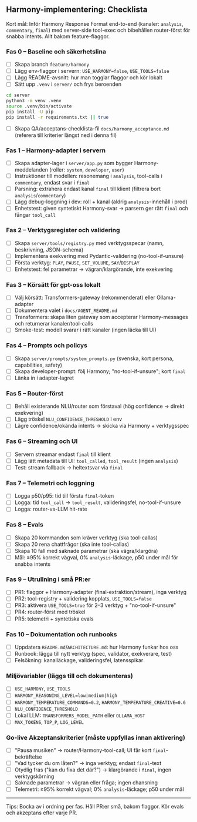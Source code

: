 ## Harmony-implementering: Checklista

Kort mål: Inför Harmony Response Format end-to-end (kanaler: `analysis`, `commentary`, `final`) med server-side tool-exec och bibehållen router-först för snabba intents. Allt bakom feature-flaggor.

### Fas 0 – Baseline och säkerhetslina
- [ ] Skapa branch `feature/harmony`
- [ ] Lägg env-flaggor i servern: `USE_HARMONY=false`, `USE_TOOLS=false`
- [ ] Lägg README-avsnitt: hur man togglar flaggor och kör lokalt
- [ ] Sätt upp `.venv` i `server/` och frys beroenden

```bash
cd server
python3 -m venv .venv
source .venv/bin/activate
pip install -U pip
pip install -r requirements.txt || true
```

- [ ] Skapa QA/acceptans-checklista-fil `docs/harmony_acceptance.md` (referera till kriterier längst ned i denna fil)

### Fas 1 – Harmony-adapter i servern
- [ ] Skapa adapter-lager i `server/app.py` som bygger Harmony-meddelanden (roller: `system`, `developer`, `user`)
- [ ] Instruktioner till modellen: resonemang i `analysis`, tool-calls i `commentary`, endast svar i `final`
- [ ] Parsning: extrahera endast kanal `final` till klient (filtrera bort `analysis`/`commentary`)
- [ ] Lägg debug-loggning i dev: roll + kanal (aldrig `analysis`-innehåll i prod)
- [ ] Enhetstest: given syntetiskt Harmony-svar → parsern ger rätt `final` och fångar `tool_call`

### Fas 2 – Verktygsregister och validering
- [ ] Skapa `server/tools/registry.py` med verktygsspecar (namn, beskrivning, JSON-schema)
- [ ] Implementera exekvering med Pydantic-validering (no-tool-if-unsure)
- [ ] Första verktyg: `PLAY`, `PAUSE`, `SET_VOLUME`, `SAY`/`DISPLAY`
- [ ] Enhetstest: fel parametrar → vägran/klargörande, inte exekvering

### Fas 3 – Körsätt för gpt-oss lokalt
- [ ] Välj körsätt: Transformers-gateway (rekommenderat) eller Ollama-adapter
- [ ] Dokumentera valet i `docs/AGENT_README.md`
- [ ] Transformers: skapa liten gateway som accepterar Harmony-messages och returnerar kanaler/tool-calls
- [ ] Smoke-test: modell svarar i rätt kanaler (ingen läcka till UI)

### Fas 4 – Prompts och policys
- [ ] Skapa `server/prompts/system_prompts.py` (svenska, kort persona, capabilities, safety)
- [ ] Skapa developer-prompt: följ Harmony; "no-tool-if-unsure"; kort `final`
- [ ] Länka in i adapter-lagret

### Fas 5 – Router-först
- [ ] Behåll existerande NLU/router som förstaval (hög confidence → direkt exekvering)
- [ ] Lägg tröskel `NLU_CONFIDENCE_THRESHOLD` i env
- [ ] Lägre confidence/okända intents → skicka via Harmony + verktygsspec

### Fas 6 – Streaming och UI
- [ ] Servern streamar endast `final` till klient
- [ ] Lägg lätt metadata till UI: `tool_called`, `tool_result` (ingen `analysis`)
- [ ] Test: stream fallback → heltextsvar via `final`

### Fas 7 – Telemetri och loggning
- [ ] Logga p50/p95: tid till första `final`-token
- [ ] Logga: tid `tool_call` → `tool_result`, valideringsfel, no-tool-if-unsure
- [ ] Logga: router-vs-LLM hit-rate

### Fas 8 – Evals
- [ ] Skapa 20 kommandon som kräver verktyg (ska tool-callas)
- [ ] Skapa 20 rena chattfrågor (ska inte tool-callas)
- [ ] Skapa 10 fall med saknade parametrar (ska vägra/klargöra)
- [ ] Mål: ≥95% korrekt vägval, 0% `analysis`-läckage, p50 under mål för snabba intents

### Fas 9 – Utrullning i små PR:er
- [ ] PR1: flaggor + Harmony-adapter (final-extraktion/stream), inga verktyg
- [ ] PR2: tool-registry + validering kopplats, `USE_TOOLS=false`
- [ ] PR3: aktivera `USE_TOOLS=true` för 2–3 verktyg + "no-tool-if-unsure"
- [ ] PR4: router-först med tröskel
- [ ] PR5: telemetri + syntetiska evals

### Fas 10 – Dokumentation och runbooks
- [ ] Uppdatera `README.md`/`ARCHITECTURE.md`: hur Harmony funkar hos oss
- [ ] Runbook: lägga till nytt verktyg (spec, validator, exekverare, test)
- [ ] Felsökning: kanalläckage, valideringsfel, latensspikar

### Miljövariabler (läggs till och dokumenteras)
- [ ] `USE_HARMONY`, `USE_TOOLS`
- [ ] `HARMONY_REASONING_LEVEL=low|medium|high`
- [ ] `HARMONY_TEMPERATURE_COMMANDS=0.2`, `HARMONY_TEMPERATURE_CREATIVE=0.6`
- [ ] `NLU_CONFIDENCE_THRESHOLD`
- [ ] Lokal LLM: `TRANSFORMERS_MODEL_PATH` eller `OLLAMA_HOST`
- [ ] `MAX_TOKENS`, `TOP_P`, `LOG_LEVEL`

### Go-live Akzeptanskriterier (måste uppfyllas innan aktivering)
- [ ] "Pausa musiken" → router/Harmony-tool-call; UI får kort `final`-bekräftelse
- [ ] "Vad tycker du om låten?" → inga verktyg; endast `final`-text
- [ ] Otydlig fras ("kan du fixa det där?") → klargörande i `final`, ingen verktygskörning
- [ ] Saknade parametrar → vägran eller fråga; ingen chansning
- [ ] Telemetri: ≥95% korrekt vägval; 0% `analysis`-läckage; p50 under mål

---

Tips: Bocka av i ordning per fas. Håll PR:er små, bakom flaggor. Kör evals och akzeptans efter varje PR.


